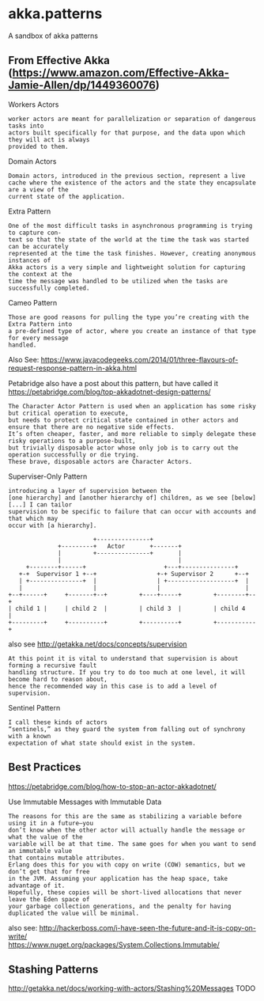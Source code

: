 # akka.patterns
A sandbox of akka patterns

## From Effective Akka (https://www.amazon.com/Effective-Akka-Jamie-Allen/dp/1449360076)

Workers Actors

    worker actors are meant for parallelization or separation of dangerous tasks into
    actors built specifically for that purpose, and the data upon which they will act is always
    provided to them. 

Domain Actors

    Domain actors, introduced in the previous section, represent a live
    cache where the existence of the actors and the state they encapsulate are a view of the
    current state of the application.
    
Extra Pattern 

    One of the most difficult tasks in asynchronous programming is trying to capture con‐
    text so that the state of the world at the time the task was started can be accurately
    represented at the time the task finishes. However, creating anonymous instances of
    Akka actors is a very simple and lightweight solution for capturing the context at the
    time the message was handled to be utilized when the tasks are successfully completed.
    
Cameo Pattern

    Those are good reasons for pulling the type you’re creating with the Extra Pattern into
    a pre-defined type of actor, where you create an instance of that type for every message
    handled.
    
Also See: https://www.javacodegeeks.com/2014/01/three-flavours-of-request-response-pattern-in-akka.html

Petabridge also have a post about this pattern, but have called it https://petabridge.com/blog/top-akkadotnet-design-patterns/

    The Character Actor Pattern is used when an application has some risky but critical operation to execute,
    but needs to protect critical state contained in other actors and ensure that there are no negative side effects.
    It’s often cheaper, faster, and more reliable to simply delegate these risky operations to a purpose-built,
    but trivially disposable actor whose only job is to carry out the operation successfully or die trying.
    These brave, disposable actors are Character Actors.

Superviser-Only Pattern

    introducing a layer of supervision between the
    [one hierarchy] and [another hierarchy of] children, as we see [below] [...] I can tailor
    supervision to be specific to failure that can occur with accounts and that which may
    occur with [a hierarchy].
    
                            +---------------+
                  +---------+   Actor       +-------+
                  |         +---------------+       |
                  |                                 |
         +--------+------+                      +---+---------------+
       +-+  Supervisor 1 +--+                 +-+ Supervisor 2      +--+
       | +---------------+  |                 | +-------------------+  |
       |                    |                 |                        |
    +--+------+     +-------+--+         +----+-----+         +--------+--+
    | child 1 |     | child 2  |         | child 3  |         | child 4   |
    +---------+     +----------+         +----------+         +-----------+
    
also see http://getakka.net/docs/concepts/supervision

    At this point it is vital to understand that supervision is about forming a recursive fault
    handling structure. If you try to do too much at one level, it will become hard to reason about,
    hence the recommended way in this case is to add a level of supervision.

Sentinel Pattern

    I call these kinds of actors
    “sentinels,” as they guard the system from falling out of synchrony with a known
    expectation of what state should exist in the system.

## Best Practices

https://petabridge.com/blog/how-to-stop-an-actor-akkadotnet/

Use Immutable Messages with Immutable Data

    The reasons for this are the same as stabilizing a variable before using it in a future—you
    don’t know when the other actor will actually handle the message or what the value of the
    variable will be at that time. The same goes for when you want to send an immutable value
    that contains mutable attributes.
    Erlang does this for you with copy on write (COW) semantics, but we don’t get that for free
    in the JVM. Assuming your application has the heap space, take advantage of it.
    Hopefully, these copies will be short-lived allocations that never leave the Eden space of
    your garbage collection generations, and the penalty for having duplicated the value will be minimal.
    
also see:
http://hackerboss.com/i-have-seen-the-future-and-it-is-copy-on-write/  
https://www.nuget.org/packages/System.Collections.Immutable/

## Stashing Patterns

http://getakka.net/docs/working-with-actors/Stashing%20Messages TODO
